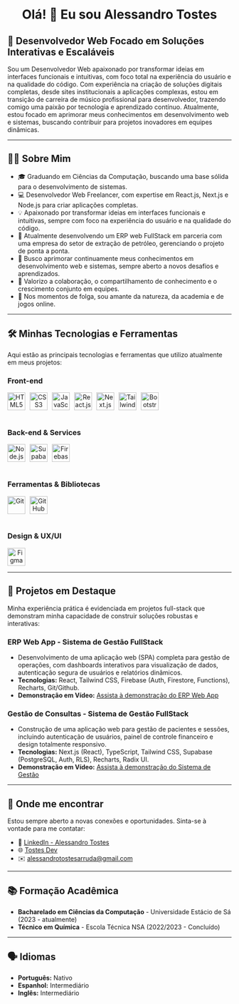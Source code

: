 <h1 align="center">Olá! 👋 Eu sou Alessandro Tostes</h1>

## 🚀 Desenvolvedor Web Focado em Soluções Interativas e Escaláveis

Sou um Desenvolvedor Web apaixonado por transformar ideias em interfaces funcionais e intuitivas, com foco total na experiência do usuário e na qualidade do código. Com experiência na criação de soluções digitais completas, desde sites institucionais a aplicações complexas, estou em transição de carreira de músico profissional para desenvolvedor, trazendo comigo uma paixão por tecnologia e aprendizado contínuo. Atualmente, estou focado em aprimorar meus conhecimentos em desenvolvimento web e sistemas, buscando contribuir para projetos inovadores em equipes dinâmicas.

---

## 👨‍💻 Sobre Mim

- 🎓 Graduando em Ciências da Computação, buscando uma base sólida para o desenvolvimento de sistemas.
- 💻 Desenvolvedor Web Freelancer, com expertise em React.js, Next.js e Node.js para criar aplicações completas.
- 💡 Apaixonado por transformar ideias em interfaces funcionais e intuitivas, sempre com foco na experiência do usuário e na qualidade do código.
- 🚀 Atualmente desenvolvendo um ERP web FullStack em parceria com uma empresa do setor de extração de petróleo, gerenciando o projeto de ponta a ponta.
- 🧠 Busco aprimorar continuamente meus conhecimentos em desenvolvimento web e sistemas, sempre aberto a novos desafios e aprendizados.
- 🤝 Valorizo a colaboração, o compartilhamento de conhecimento e o crescimento conjunto em equipes.
- 🌳 Nos momentos de folga, sou amante da natureza, da academia e de jogos online.

---

## 🛠️ **Minhas Tecnologias e Ferramentas**

Aqui estão as principais tecnologias e ferramentas que utilizo atualmente em meus projetos:

### Front-end
<div style="display: flex; flex-wrap: wrap; gap: 10px;" align="center">
  <img src="https://cdn.jsdelivr.net/gh/devicons/devicon/icons/html5/html5-original.svg" height="40" alt="HTML5" title="HTML5"/>
  <img src="https://cdn.jsdelivr.net/gh/devicons/devicon/icons/css3/css3-original.svg" height="40" alt="CSS3" title="CSS3"/>
  <img src="https://cdn.jsdelivr.net/gh/devicons/devicon/icons/javascript/javascript-original.svg" height="40" alt="JavaScript (ES6+)" title="JavaScript (ES6+)"/>
  <img src="https://cdn.jsdelivr.net/gh/devicons/devicon/icons/react/react-original.svg" height="40" alt="React.js" title="React.js"/>
  <img src="https://cdn.jsdelivr.net/gh/devicons/devicon/icons/nextjs/nextjs-original.svg" height="40" alt="Next.js" title="Next.js"/>
  <img src="https://cdn.jsdelivr.net/gh/devicons/devicon/icons/tailwindcss/tailwindcss-original.svg" height="40" alt="Tailwind CSS" title="Tailwind CSS"/>
  <img src="https://cdn.jsdelivr.net/gh/devicons/devicon/icons/bootstrap/bootstrap-original.svg" height="40" alt="Bootstrap" title="Bootstrap"/>
</div>
<br>

### Back-end & Services
<div style="display: flex; flex-wrap: wrap; gap: 10px;" align="center">
  <img src="https://cdn.jsdelivr.net/gh/devicons/devicon/icons/nodejs/nodejs-original.svg" height="40" alt="Node.js" title="Node.js"/>
  <img src="https://cdn.jsdelivr.net/gh/devicons/devicon/icons/supabase/supabase-original.svg" height="40" alt="Supabase (PostgreSQL, Auth, RLS)" title="Supabase (PostgreSQL, Auth, RLS)"/>
  <img src="https://cdn.jsdelivr.net/gh/devicons/devicon/icons/firebase/firebase-original.svg" height="40" alt="Firebase (Authentication, Firestore, Cloud Functions)" title="Firebase (Authentication, Firestore, Cloud Functions)"/>
</div>
<br>

### Ferramentas & Bibliotecas
<div style="display: flex; flex-wrap: wrap; gap: 10px;" align="center">
  <img src="https://cdn.jsdelivr.net/gh/devicons/devicon/icons/git/git-original.svg" height="40" alt="Git" title="Git"/>
  <img src="https://cdn.jsdelivr.net/gh/devicons/devicon/icons/github/github-original.svg" height="40" alt="GitHub" title="GitHub"/>
  </div>
<br>

### Design & UX/UI
<div style="display: flex; flex-wrap: wrap; gap: 10px;" align="center">
  <img src="https://cdn.jsdelivr.net/gh/devicons/devicon/icons/figma/figma-original.svg" height="40" alt="Figma (básico)" title="Figma (básico)"/>
  </div>

---

## 🌟 **Projetos em Destaque**

Minha experiência prática é evidenciada em projetos full-stack que demonstram minha capacidade de construir soluções robustas e interativas:

### ERP Web App - Sistema de Gestão FullStack
- Desenvolvimento de uma aplicação web (SPA) completa para gestão de operações, com dashboards interativos para visualização de dados, autenticação segura de usuários e relatórios dinâmicos.
- **Tecnologias:** React, Tailwind CSS, Firebase (Auth, Firestore, Functions), Recharts, Git/Github.
- **Demonstração em Vídeo:** [Assista à demonstração do ERP Web App](https://tostesdev.com/video/ERP_PETROLEO_DEMONSTRACAO.mp4)

### Gestão de Consultas - Sistema de Gestão FullStack
- Construção de uma aplicação web para gestão de pacientes e sessões, incluindo autenticação de usuários, painel de controle financeiro e design totalmente responsivo.
- **Tecnologias:** Next.js (React), TypeScript, Tailwind CSS, Supabase (PostgreSQL, Auth, RLS), Recharts, Radix UI.
- **Demonstração em Vídeo:** [Assista à demonstração do Sistema de Gestão](https://tostesdev.com/video/gestaoapp.mp4)

---

## 🤝 **Onde me encontrar**

Estou sempre aberto a novas conexões e oportunidades. Sinta-se à vontade para me contatar:
- 🔗 [LinkedIn - Alessandro Tostes](https://www.linkedin.com/in/alessandro-tostes-940972242/)
- 🌐 [Tostes Dev](https://tostesdev.com/)
- ✉️ [alessandrotostesarruda@gmail.com](mailto:alessandrotostesarruda@gmail.com)

---

## 📚 **Formação Acadêmica**
- **Bacharelado em Ciências da Computação** - Universidade Estácio de Sá (2023 - atualmente)
- **Técnico em Química** - Escola Técnica NSA (2022/2023 - Concluído)

---

## 🗣️ **Idiomas**
- **Português:** Nativo
- **Espanhol:** Intermediário
- **Inglês:** Intermediário
